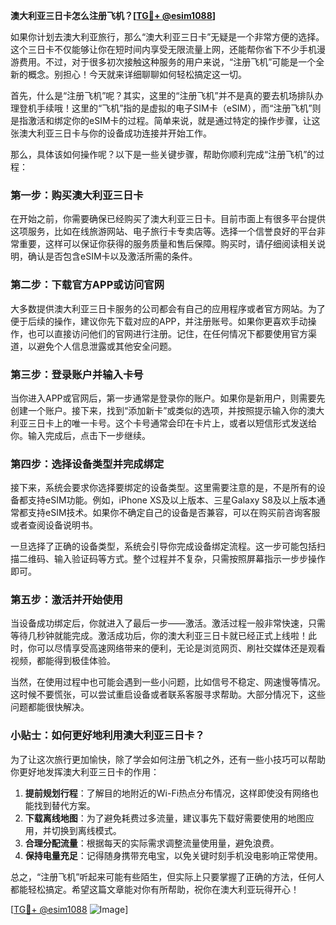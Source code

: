 **澳大利亚三日卡怎么注册飞机？[[TG💪+ @esim1088](https://t.me/s/esim1088)]**

如果你计划去澳大利亚旅行，那么“澳大利亚三日卡”无疑是一个非常方便的选择。这个三日卡不仅能够让你在短时间内享受无限流量上网，还能帮你省下不少手机漫游费用。不过，对于很多初次接触这种服务的用户来说，“注册飞机”可能是一个全新的概念。别担心！今天就来详细聊聊如何轻松搞定这一切。

首先，什么是“注册飞机”呢？其实，这里的“注册飞机”并不是真的要去机场排队办理登机手续哦！这里的“飞机”指的是虚拟的电子SIM卡（eSIM），而“注册飞机”则是指激活和绑定你的eSIM卡的过程。简单来说，就是通过特定的操作步骤，让这张澳大利亚三日卡与你的设备成功连接并开始工作。

那么，具体该如何操作呢？以下是一些关键步骤，帮助你顺利完成“注册飞机”的过程：

### 第一步：购买澳大利亚三日卡

在开始之前，你需要确保已经购买了澳大利亚三日卡。目前市面上有很多平台提供这项服务，比如在线旅游网站、电子旅行卡专卖店等。选择一个信誉良好的平台非常重要，这样可以保证你获得的服务质量和售后保障。购买时，请仔细阅读相关说明，确认是否包含eSIM卡以及激活所需的条件。

### 第二步：下载官方APP或访问官网

大多数提供澳大利亚三日卡服务的公司都会有自己的应用程序或者官方网站。为了便于后续的操作，建议你先下载对应的APP，并注册账号。如果你更喜欢手动操作，也可以直接访问他们的官网进行注册。记住，在任何情况下都要使用官方渠道，以避免个人信息泄露或其他安全问题。

### 第三步：登录账户并输入卡号

当你进入APP或官网后，第一步通常是登录你的账户。如果你是新用户，则需要先创建一个账户。接下来，找到“添加新卡”或类似的选项，并按照提示输入你的澳大利亚三日卡上的唯一卡号。这个卡号通常会印在卡片上，或者以短信形式发送给你。输入完成后，点击下一步继续。

### 第四步：选择设备类型并完成绑定

接下来，系统会要求你选择要绑定的设备类型。这里需要注意的是，不是所有的设备都支持eSIM功能。例如，iPhone XS及以上版本、三星Galaxy S8及以上版本通常都支持eSIM技术。如果你不确定自己的设备是否兼容，可以在购买前咨询客服或者查阅设备说明书。

一旦选择了正确的设备类型，系统会引导你完成设备绑定流程。这一步可能包括扫描二维码、输入验证码等方式。整个过程并不复杂，只需按照屏幕指示一步步操作即可。

### 第五步：激活并开始使用

当设备成功绑定后，你就进入了最后一步——激活。激活过程一般非常快速，只需等待几秒钟就能完成。激活成功后，你的澳大利亚三日卡就已经正式上线啦！此时，你可以尽情享受高速网络带来的便利，无论是浏览网页、刷社交媒体还是观看视频，都能得到极佳体验。

当然，在使用过程中也可能会遇到一些小问题，比如信号不稳定、网速慢等情况。这时候不要慌张，可以尝试重启设备或者联系客服寻求帮助。大部分情况下，这些问题都能很快解决。

### 小贴士：如何更好地利用澳大利亚三日卡？

为了让这次旅行更加愉快，除了学会如何注册飞机之外，还有一些小技巧可以帮助你更好地发挥澳大利亚三日卡的作用：

1. **提前规划行程**：了解目的地附近的Wi-Fi热点分布情况，这样即使没有网络也能找到替代方案。
2. **下载离线地图**：为了避免耗费过多流量，建议事先下载好需要使用的地图应用，并切换到离线模式。
3. **合理分配流量**：根据每天的实际需求调整流量使用量，避免浪费。
4. **保持电量充足**：记得随身携带充电宝，以免关键时刻手机没电影响正常使用。

总之，“注册飞机”听起来可能有些陌生，但实际上只要掌握了正确的方法，任何人都能轻松搞定。希望这篇文章能对你有所帮助，祝你在澳大利亚玩得开心！

[[TG💪+ @esim1088](https://t.me/s/esim1088) ![Image](https://i.postimg.cc/4NQfJmqS/Snipaste-2025-05-13-00-14-12.png)]